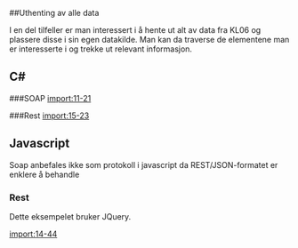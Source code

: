 ##Uthenting av alle data

I en del tilfeller er man interessert i å hente ut alt av data fra KL06 og plassere disse i sin egen datakilde. Man kan da traverse de elementene man er interesserte i og trekke ut relevant informasjon.  

<h2>C#</h2>

###SOAP
[import:11-21](../eksempler/kildekode/csharp/Kl06.Eksempler/HentNedAltSoap.cs)

###Rest
[import:15-23](../eksempler/kildekode/csharp/Kl06.Eksempler/HentNedAltRest.cs)
## Javascript
Soap anbefales ikke som protokoll i javascript da REST/JSON-formatet er enklere å behandle

### Rest
Dette eksempelet bruker JQuery.

[import:14-44](../eksempler/kildekode/csharp/Kl06.Eksempler/HentNedAltRest.html)